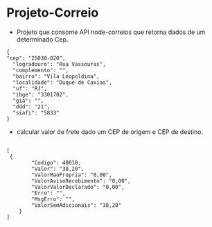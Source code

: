 # Projeto-Correio

- Projeto que consome API node-correios que retorna dados de um determinado Cep.

```
{
"cep": "25030-020",
  "logradouro": "Rua Vassouras",
  "complemento": "",
  "bairro": "Vila Leopoldina",
  "localidade": "Duque de Caxias",
  "uf": "RJ",
  "ibge": "3301702",
  "gia": "",
  "ddd": "21",
  "siafi": "5833"
}
```

  - calcular valor de frete dado um CEP de origem e CEP de destino.
```

[
 {
        "Codigo": 40010,
        "Valor": "38,20",
        "ValorMaoPropria": "0,00",
        "ValorAvisoRecebimento": "0,00",
        "ValorValorDeclarado": "0,00",
        "Erro": "",
        "MsgErro": "",
        "ValorSemAdicionais": "38,20"
    }
]